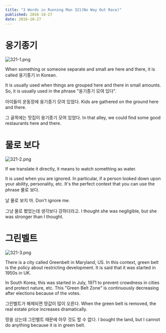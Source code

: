 ```yaml
---
title: "3 Words in Running Man 321(No Way Out Race)"
published: 2016-10-27
date: 2016-10-27
---
```

#  옹기종기

![321-1.png ](/images/321-1.png ) 

When something or someone separate and small are here and there, it is called 옹기종기 in Korean. 

It is usually used when things are grouped here and there in small amounts. So, it is usually used in the phrase "옹기종기 모여 있다". 

아이들이 운동장에 옹기종기 모여 있었다. 
Kids are gathered on the ground here and there. 

그 골목에는 맛집이 옹기종기 모여 있었다. 
In that alley, we could find some good restaurants here and there. 

#  물로 보다

![321-2.png ](/images/321-2.png ) 


If we translate it directly, it means to watch something as water. 

It is used when you are ignored. In particular, if a person looked down upon your ability, personality, etc. It's the perfect context that you can use the phrase 물로 보다. 

날 물로 보지 마. 
Don't ignore me.

그냥 물로 봤었는데 생각보다 강하더라고. 
I thought she was negligible, but she was stronger than I thought. 


#  그린벨트

![321-3.png ](/images/321-3.png )

There is a city called Greenbelt in Maryland, US. In this context, green belt is the policy about restricting development. It is said that it was started in 1950s in UK. 

In South Korea, this was started in July, 1971 to prevent crowdness in cities and protect nature, etc. This "Green Belt Zone" is continuously decreasing after elections because of the votes. 

그린벨트가 해제되면 땅값이 많이 오른다. 
When the green belt is removed, the real estate price increases dramatically.

땅을 샀는데 그린벨트 때문에 아무 것도 할 수 없다. 
I bought the land, but I cannot do anything because it is in green belt. 
